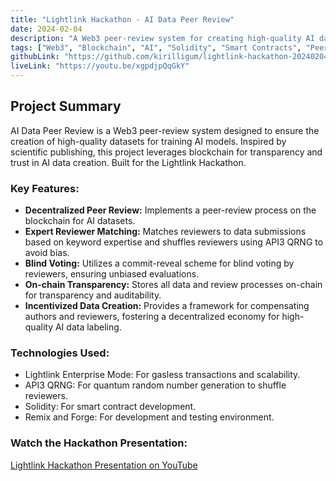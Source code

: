 ```yaml
---
title: "Lightlink Hackathon - AI Data Peer Review"
date: 2024-02-04
description: "A Web3 peer-review system for creating high-quality AI datasets, focusing on teaching AI how to think. Built for the Lightlink Hackathon. [Solidity, Web3, API3 QRNG, Blockchain]"
tags: ["Web3", "Blockchain", "AI", "Solidity", "Smart Contracts", "Peer Review", "Lightlink", "Hackathon"]
githubLink: "https://github.com/kirilligum/lightlink-hackathon-20240204-ai-data-peer-review"
liveLink: "https://youtu.be/xgpdjpQqGkY"
---
```


## Project Summary

AI Data Peer Review is a Web3 peer-review system designed to ensure the creation of high-quality datasets for training AI models. Inspired by scientific publishing, this project leverages blockchain for transparency and trust in AI data creation. Built for the Lightlink Hackathon.

### Key Features:

*   **Decentralized Peer Review:** Implements a peer-review process on the blockchain for AI datasets.
*   **Expert Reviewer Matching:** Matches reviewers to data submissions based on keyword expertise and shuffles reviewers using API3 QRNG to avoid bias.
*   **Blind Voting:** Utilizes a commit-reveal scheme for blind voting by reviewers, ensuring unbiased evaluations.
*   **On-chain Transparency:** Stores all data and review processes on-chain for transparency and auditability.
*   **Incentivized Data Creation:** Provides a framework for compensating authors and reviewers, fostering a decentralized economy for high-quality AI data labeling.

### Technologies Used:

*   Lightlink Enterprise Mode: For gasless transactions and scalability.
*   API3 QRNG: For quantum random number generation to shuffle reviewers.
*   Solidity: For smart contract development.
*   Remix and Forge: For development and testing environment.

### Watch the Hackathon Presentation:

[Lightlink Hackathon Presentation on YouTube](https://youtu.be/xgpdjpQqGkY)
